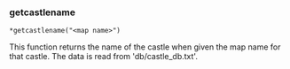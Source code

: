 ### getcastlename
```
*getcastlename("<map name>")
```

This function returns the name of the castle when given the map name for that
castle. The data is read from 'db/castle_db.txt'.
